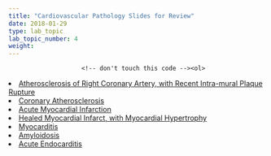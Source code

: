 ```yaml
---
title: "Cardiovascular Pathology Slides for Review"
date: 2018-01-29
type: lab_topic
lab_topic_number: 4
weight: 
---
```

<div class="entrybody">
						
						<!-- don't touch this code --><ol>
<li><a href="http://pathologylab.ccnmtl.columbia.edu/lab04/atherosclerosis.html">Atherosclerosis of Right Coronary Artery, with Recent Intra-mural Plaque Rupture</a></li><li><a href="http://pathologylab.ccnmtl.columbia.edu/lab04/coronary_atherosclerosis.html">Coronary Atherosclerosis</a></li><li><a href="http://pathologylab.ccnmtl.columbia.edu/lab04/acute_myocardial_infarction.html">Acute Myocardial Infarction</a></li><li><a href="http://pathologylab.ccnmtl.columbia.edu/lab04/healed_myocardial_infarction.html">Healed Myocardial Infarct, with Myocardial Hypertrophy</a></li><li><a href="http://pathologylab.ccnmtl.columbia.edu/lab04/myocarditis.html">Myocarditis</a></li><li><a href="http://pathologylab.ccnmtl.columbia.edu/lab04/amyloidosis.html">Amyloidosis</a></li><li><a href="http://pathologylab.ccnmtl.columbia.edu/lab04/endocarditis.html">Acute Endocarditis</a></li>
</ol><!-- don't touch this code -->
						</div>